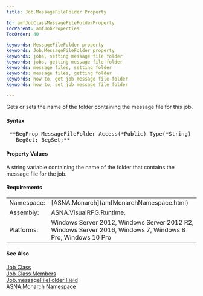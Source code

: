 ```yaml
---
title: Job.MessageFileFolder Property

Id: amfJobClassMessageFileFolderProperty
TocParent: amfJobProperties
TocOrder: 40

keywords: MessageFileFolder property
keywords: Job.MessageFileFolder property
keywords: jobs, setting message file folder
keywords: jobs, getting message file folder
keywords: message files, setting folder
keywords: message files, getting folder
keywords: how to, get job message file folder
keywords: how to, set job message file folder

---
```


Gets or sets the name of the folder containing the message file for this job.

#### Syntax
<pre class="prettyprint"> **BegProp MessageFileFolder Access(*Public) Type(*String)
   BegGet; BegSet;**       </pre>

#### Property Values
A string variable containing the name of the folder that contains the message file for the job.
<!-- start -->

#### Requirements
<table class="dttable" cellspacing="0" cellpadding="4" width="60%">
           <colgroup>
            <col width="15%" style="font-weight:bold" />
            <col width="85%" />
          </colgroup>
          <tr>
            <td>Namespace:</td>
            <td>[ASNA.Monarch](amfMonarchNamespace.html)</td>
          </tr>
          <tr>
            <td>Assembly:</td>
            <td>ASNA.VisualRPG.Runtime.</td>
          </tr>
         <tr>
            <td>Platforms:</td>
            <td>Windows Server 2012, Windows Server 2012 R2, Windows Server 2016, Windows 7, Windows 8 Pro, Windows 10 Pro</td>
         </tr>
</table>

<!-- end -->

#### See Also
[Job Class](amfJobClass.html) <br /> [Job Class Members](amfJobMembers.html) <br /> [ Job.messageFileFolder Field](amfJobClassmessageFileFolderField.html) <br /> [ASNA.Monarch Namespace](amfMonarchNamespace.html) 
